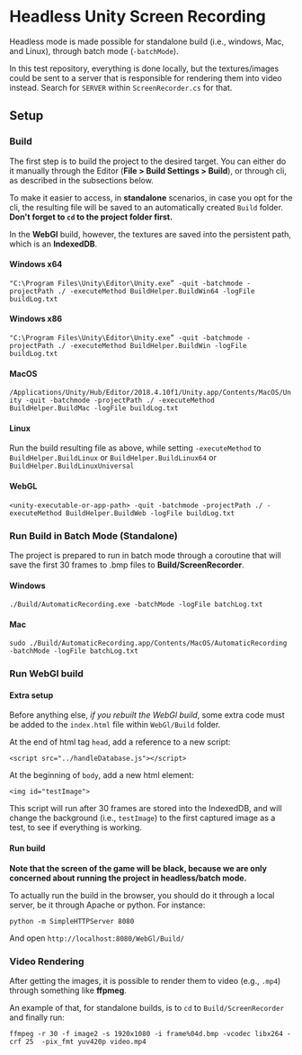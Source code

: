 # Headless Unity Screen Recording

Headless mode is made possible for standalone build (i.e., windows, Mac, and Linux), through batch mode (`-batchMode`).

In this test repository, everything is done locally, but the textures/images could be sent to a server that is responsible for rendering them into video instead. Search for `SERVER` within `ScreenRecorder.cs` for that.

## Setup
### Build
The first step is to build the project to the desired target. You can either do it manually through the Editor (**File > Build Settings > Build**), or through cli, as described in the subsections below.

To make it easier to access, in **standalone** scenarios, in case you opt for the cli, the resulting file will be saved to an automatically created `Build` folder. **Don't forget to `cd` to the project folder first.**

In the **WebGl** build, however, the textures are saved into the persistent path, which is an **IndexedDB**.

#### Windows x64
`"C:\Program Files\Unity\Editor\Unity.exe” -quit -batchmode -projectPath ./ -executeMethod BuildHelper.BuildWin64 -logFile buildLog.txt`

#### Windows x86
`"C:\Program Files\Unity\Editor\Unity.exe” -quit -batchmode -projectPath ./ -executeMethod BuildHelper.BuildWin -logFile buildLog.txt`

#### MacOS
`/Applications/Unity/Hub/Editor/2018.4.10f1/Unity.app/Contents/MacOS/Unity -quit -batchmode -projectPath ./ -executeMethod BuildHelper.BuildMac -logFile buildLog.txt`

#### Linux
Run the build resulting file as above, while setting `-executeMethod` to `BuildHelper.BuildLinux` or `BuildHelper.BuildLinux64` or `BuildHelper.BuildLinuxUniversal`

#### WebGL
`<unity-executable-or-app-path> -quit -batchmode -projectPath ./ -executeMethod BuildHelper.BuildWeb -logFile buildLog.txt`

### Run Build in Batch Mode (Standalone)

The project is prepared to run in batch mode through a coroutine that will save the first 30 frames to .bmp files to **Build/ScreenRecorder**.

#### Windows
`./Build/AutomaticRecording.exe -batchMode -logFile batchLog.txt`

#### Mac
`sudo ./Build/AutomaticRecording.app/Contents/MacOS/AutomaticRecording -batchMode -logFile batchLog.txt`

### Run WebGl build

#### Extra setup
Before anything else, _if you rebuilt the WebGl build_, some extra code must be added to the `index.html` file within `WebGl/Build` folder.

At the end of html tag `head`, add a reference to a new script:

`<script src="../handleDatabase.js"></script>`

At the beginning of `body`, add a new html element:

`<img id="testImage">`

This script will run after 30 frames are stored into the IndexedDB, and will change the background (i.e., `testImage`) to the first captured image as a test, to see if everything is working.

#### Run build

**Note that the screen of the game will be black, because we are only concerned about running the project in headless/batch mode.**

To actually run the build in the browser, you should do it through a local server, be it through Apache or python. For instance:

`python -m SimpleHTTPServer 8080`

And open `http://localhost:8080/WebGl/Build/`

### Video Rendering

After getting the images, it is possible to render them to video (e.g., `.mp4`) through something like **ffpmeg**. 

An example of that, for standalone builds, is to `cd` to `Build/ScreenRecorder` and finally run:

`ffmpeg -r 30 -f image2 -s 1920x1080 -i frame%04d.bmp -vcodec libx264 -crf 25  -pix_fmt yuv420p video.mp4`